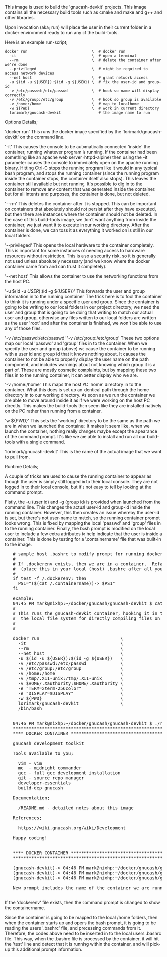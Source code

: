 
This image is used to build the 'gnucash-devkit' projects.  This image contains all the necessary
 build tools such as cmake and make and g++ and other libraries.

Upon invocation (aka; run) will place the user in their current folder in a docker
 environment ready to run any of the build-tools.

Here is an example run-script;

    docker run                             \  # docker run
      -it                                  \  # open a terminal
      --rm                                 \  # delete the container after we're done
      --privileged                         \  # might be required to access network devices
      --net host                           \  # grant network access
      -u $(id -u ${USER}):$(id -g ${USER}) \  # fix the user-id and group-id
      -v /etc/passwd:/etc/passwd           \  # hook so name will display correctly
      -v /etc/group:/etc/group             \  # hook so group is available
      -v /home:/home                       \  # map to localhome
      -w ${PWD}                            \  # work in current directory
      lorimark/gnucash-devkit                 # the image name to run

Options Details;

'docker run'
This runs the docker image specified by the 'lorimark/gnucash-devkit' on the command line.

'-it'
This causes the console to be automatically connected 'inside' the container, running
 whatever program is running.  If the container had been something like an apache
 web server (httpd-alpine) then using the -it parameter causes the console to immediately
 open on the apache running binary.  Hitting Ctrl-C stops the running program like it
 would in any typical bash program, and stops the running container (since the running
 program inside the container stops, the container itself also stops).  This leaves the
 container still available but not running.  It's possible to dig in to the container to
 remove any content that was generated inside the container, but for all intents and
 purposes, the container is done, but not deleted.

'--rm'
This deletes the container after it is stopped.  This can be important on containers
 that absolutely should not persist after they have executed, but then there are instances
 where the container should not be deleted.  In the case of this build-tools image,
 we don't want anything from inside the container, we just want it to execute in our
 working directory.  After the container is done, we can toss it as everything it worked
 on is still in our local folders.

'--privileged'
This opens the local hardware to the container completely.  This is important for some
 instances of needing access to hardware resources without restriction.  This is also a
 security risk, so it is generally not used unless absolutely necessary (and we know
 where the docker container came from and can trust it completely).

'--net host'
This allows the container to use the networking functions from the host PC.

'-u $(id -u ${USER}):$(id -g ${USER})'
This forwards the user and group information in to the running container.  The trick here
 is to fool the container to think it is running under a specific user and group.  Since
 the container is going to be writing to our local folders in our project directory, we
 need the user and group that is going to be doing that writing to match our actual user
 and group, otherwise any files written to our local folders are written as the user 'root'
 and after the container is finished, we won't be able to use any of those files.

'-v /etc/passwd:/etc/passwd'
'-v /etc/group:/etc/group'
These two options map our local 'passwd' and 'group' files in to the container.  When we
 specify the user and group (above) we cause the container to be running with a user id
 and group id that it knows nothing about.  It causes the container to not be able to
 properly display the user name on the path component, and includes warnings about not
 knowing which group it is a part of.  These are mostly cosmetic complaints, but by
 mapping these two files in to the running container, it can better display who we are.

'-v /home:/home'
This maps the host PC 'home' directory in to the container.  What this does is set up an
 identical path through the home directory in to our working directory.  As soon as we run
 the container we are able to move around inside it as if we were working on the host PC
 directly.  This makes the build-tools then seem like they are installed natively on the
 PC rather than running from a container.

'w ${PWD}'
This sets the 'working' directory to be the same as the path we are in when we launched
 the container.  It makes it seem like, when we launch the container, nothing really changes
 maybe except the apearance of the command prompt.  It's like we are able to install and run
 all our build-tools with a single command.

'lorimark/gnucash-devkit'
This is the name of the actual image that we want to pull from.


Runtime Details;

A couple of tricks are used to cause the running container to appear as though the user
 is simply still logged in to their local console.  They are not logged in to their local
 console, but it's not easy to tell by looking at the command prompt.

Fistly, the -u (user id) and -g (group id) is provided when launched from the command
 line.  This changes the actual user-id and group-id inside the running container.  However,
 this then creates an issue whereby the user-id is set, but there's not user-name to match,
 so the running container prompt looks wrong.  This is fixed by mapping the local 'passwd'
 and 'group' files in to the running container.  Finally, the bash prompt is modified
 on the local user to include a few extra attributes to help indicate that the user is
 inside a container.  This is done by testing for a '.containername' file that was built-in
 to the image.

<pre>
   # sample host .bashrc to modify prompt for running docker containers
   #
   # If .dockerenv exists, then we are in a container.  Refab the prompt.
   #  (place this in your local (host) .bashrc after all your other prompt things)
   #
   if test -f /.dockerenv; then
     PS1="($(cat /.containername))-> $PS1"
   fi

   example:
   04:45 PM mark@nixhp:~/docker/gnucash/gnucash-devkit $ cat ./run.sh 
   #
   # This runs the gnucash-devkit container, hooking it in to
   #  the local file system for directly compiling files on the host.
   #
   #

   docker run                               \
     -it                                    \
     --rm                                   \
     --net host                             \
     -u $(id -u ${USER}):$(id -g ${USER})   \
     -v /etc/passwd:/etc/passwd             \
     -v /etc/group:/etc/group               \
     -v /home:/home                         \
     -v /tmp/.X11-unix:/tmp/.X11-unix       \
     -v $HOME/.Xauthority:$HOME/.Xauthority \
     -e "TERM=xterm-256color"               \
     -e "DISPLAY=$DISPLAY"                  \
     -w ${PWD}                              \
     lorimark/gnucash-devkit                \
     /bin/bash


   04:46 PM mark@nixhp:~/docker/gnucash/gnucash-devkit $ ./run.sh
   *************************************************************
   **** DOCKER CONTAINER ***************************************

   gnucash development toolkit

   Tools available to you;

     vim - vim
     mc  - midnight commander
     gcc - full gcc development installation
     git - source repo manager
     developer-essentials
     build-dep gnucash 

   Documentation;

     /README.md - detailed notes about this image

   References;

     https://wiki.gnucash.org/wiki/Development

   Happy coding!


   **** DOCKER CONTAINER ***************************************
   *************************************************************

   (gnucash-devkit)-> 04:46 PM mark@nixhp:~/docker/gnucash/gnucash-devkit $
   (gnucash-devkit)-> 04:46 PM mark@nixhp:~/docker/gnucash/gnucash-devkit $
   (gnucash-devkit)-> 04:46 PM mark@nixhp:~/docker/gnucash/gnucash-devkit $

   New prompt includes the name of the container we are running inside of.

</pre>

If the 'dockerenv' file exists, then the command prompt is changed to show the containername.

Since the container is going to be mapped to the local /home folders, then when the container
 starts up and opens the bash prompt, it is going to be reading the users '.bashrc' file, and
 processing commands from it.  Therefore, the codes above need to be inserted in to the
 local users .bashrc file.  This way, when the .bashrc file is processed by the container,
 it will hit the 'test' line and detect that it is running within the container, and will
 pick-up this additional prompt information.


